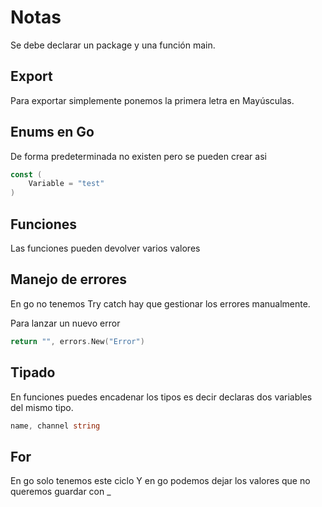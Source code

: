 # Notas

Se debe declarar un package y una función main.

## Export

Para exportar simplemente ponemos la primera letra en Mayúsculas.

## Enums en Go

De forma predeterminada no existen pero se pueden crear asi

```go
const (
    Variable = "test"
)
```

## Funciones

Las funciones pueden devolver varios valores

## Manejo de errores

En go no tenemos Try catch hay que gestionar los errores manualmente.

Para lanzar un nuevo error

```go
return "", errors.New("Error")
```

## Tipado

En funciones puedes encadenar los tipos es decir declaras dos variables del mismo tipo.

```go
name, channel string
```

## For

En go solo tenemos este ciclo
Y en go podemos dejar los valores que no queremos guardar con _